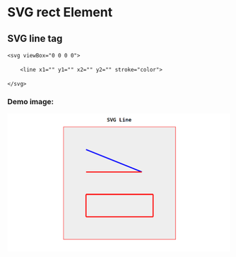 # SVG rect Element

## SVG line tag

    <svg viewBox="0 0 0 0">

        <line x1="" y1="" x2="" y2="" stroke="color">

    </svg>

### Demo image:

<img src="./demo.png">